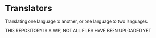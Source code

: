 # Translators
Translating one language to another, or one language to two languages.


THIS REPOSITORY IS A WIP, NOT ALL FILES HAVE BEEN UPLOADED YET
